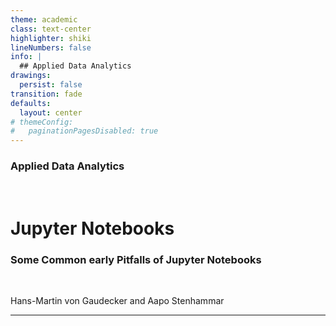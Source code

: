```yaml
---
theme: academic
class: text-center
highlighter: shiki
lineNumbers: false
info: |
  ## Applied Data Analytics
drawings:
  persist: false
transition: fade
defaults:
  layout: center
# themeConfig:
#   paginationPagesDisabled: true
---
```


### Applied Data Analytics

<br/>

# Jupyter Notebooks

### Some Common early Pitfalls of Jupyter Notebooks

<br/>


Hans-Martin von Gaudecker and Aapo Stenhammar

---

